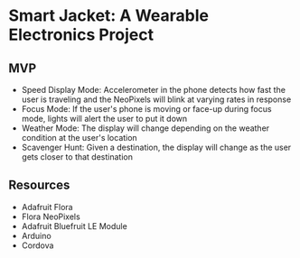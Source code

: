 # Smart Jacket: A Wearable Electronics Project

## MVP ## 
- Speed Display Mode: Accelerometer in the phone detects how fast the user is traveling and the NeoPixels will blink at varying rates in response
- Focus Mode: If the user's phone is moving or face-up during focus mode, lights will alert the user to put it down
- Weather Mode: The display will change depending on the weather condition at the user's location
- Scavenger Hunt: Given a destination, the display will change as the user gets closer to that destination

## Resources ## 
- Adafruit Flora
- Flora NeoPixels
- Adafruit Bluefruit LE Module
- Arduino
- Cordova
